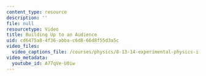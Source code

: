 ```yaml
---
content_type: resource
description: ''
file: null
resourcetype: Video
title: Building Up to an Audience
uid: cd6475a8-4f36-abba-c6d8-66d8f55d3a5c
video_files:
  video_captions_file: /courses/physics/8-13-14-experimental-physics-i-ii-junior-lab-fall-2016-spring-2017/instructor-insights/atissa-banuazizis-insights/building-up-to-an-audience/A77qVe-U0iw.vtt
video_metadata:
  youtube_id: A77qVe-U0iw
---
```

